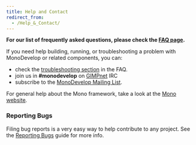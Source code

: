 ```yaml
---
title: Help and Contact
redirect_from:
  - /Help_&_Contact/
---
```


**For our list of frequently asked questions, please check the [FAQ page](/help/faq/).**

If you need help building, running, or troubleshooting a problem with MonoDevelop or related components, you can:

-   check the [troubleshooting section](/help/faq/#troubleshooting "FAQ#Troubleshooting") in the FAQ.
-   join us in **\#monodevelop** on [GIMPnet](http://wiki.gimp.org/gimp/Irc "http://wiki.gimp.org/gimp/Irc") IRC
-   subscribe to the [MonoDevelop Mailing List](http://lists.ximian.com/mailman/listinfo/monodevelop-list "http://lists.ximian.com/mailman/listinfo/monodevelop-list").

For general help about the Mono framework, take a look at the [Mono website](http://www.mono-project.com).

### Reporting Bugs

Filing bug reports is a very easy way to help contribute to any project. See the [Reporting Bugs](/help/reporting-bugs/) guide for more info.
